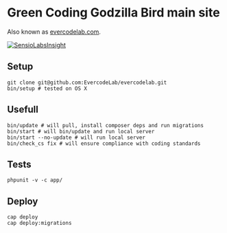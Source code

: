 # Green Coding Godzilla Bird main site

Also known as [evercodelab.com](http://evercodelab.com).

[![SensioLabsInsight](https://insight.sensiolabs.com/projects/cc9289a9-bfe3-4380-91ae-17180b44b557/big.png)](https://insight.sensiolabs.com/projects/cc9289a9-bfe3-4380-91ae-17180b44b557)

## Setup

```
git clone git@github.com:EvercodeLab/evercodelab.git
bin/setup # tested on OS X
```

## Usefull

```
bin/update # will pull, install composer deps and run migrations
bin/start # will bin/update and run local server
bin/start --no-update # will run local server
bin/check_cs fix # will ensure compliance with coding standards
```

## Tests

```
phpunit -v -c app/
```

## Deploy

```
cap deploy
cap deploy:migrations
```
